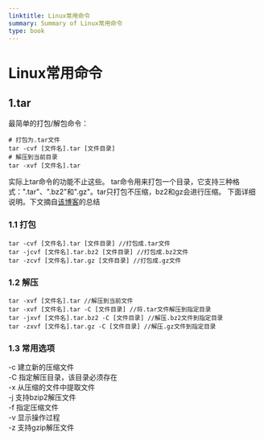 ```yaml
---
linktitle: Linux常用命令
summary: Summary of Linux常用命令
type: book
---
```

# Linux常用命令
## 1.tar
最简单的打包/解包命令：
```shell
# 打包为.tar文件
tar -cvf [文件名].tar [文件目录]
# 解压到当前目录
tar -xvf [文件名].tar
```

实际上tar命令的功能不止这些。
tar命令用来打包一个目录，它支持三种格式：".tar"、".bz2"和".gz"。tar只打包不压缩，bz2和gz会进行压缩。
下面详细说明。下文摘自[该博客](https://blog.csdn.net/weixin_39270987/article/details/122958566)的总结
### 1.1 打包
```shell
tar -cvf [文件名].tar [文件目录] //打包成.tar文件 
tar -jcvf [文件名].tar.bz2 [文件目录] //打包成.bz2文件 
tar -zcvf [文件名].tar.gz [文件目录] //打包成.gz文件
```

### 1.2 解压
```shell
tar -xvf [文件名].tar //解压到当前文件
tar -xvf [文件名].tar -C [文件目录] //将.tar文件解压到指定目录
tar -jxvf [文件名].tar.bz2 -C [文件目录] //解压.bz2文件到指定目录
tar -zxvf [文件名].tar.gz -C [文件目录] //解压.gz文件到指定目录
```
### 1.3 常用选项
-c 建立新的压缩文件  
-C 指定解压目录，该目录必须存在  
-x 从压缩的文件中提取文件  
-j 支持bzip2解压文件  
-f 指定压缩文件  
-v 显示操作过程  
-z 支持gzip解压文件